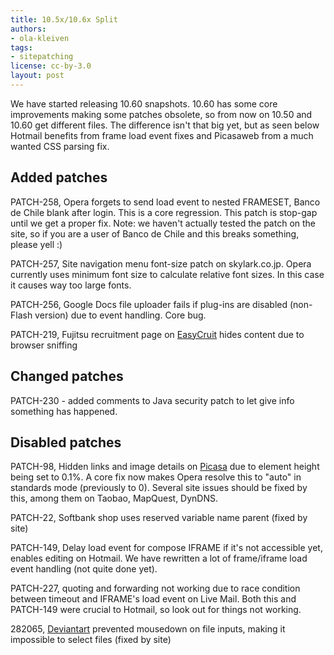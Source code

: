```yaml
---
title: 10.5x/10.6x Split
authors:
- ola-kleiven
tags:
- sitepatching
license: cc-by-3.0
layout: post
---
```


We have started releasing 10.60 snapshots. 10.60 has some core improvements making some patches obsolete, so from now on 10.50 and 10.60 get different files. The difference isn&#39;t that big yet, but as seen below Hotmail benefits from frame load event fixes and Picasaweb from a much wanted CSS parsing fix.

## Added patches

PATCH-258, Opera forgets to send load event to nested FRAMESET, Banco de Chile blank after login. This is a core regression. This patch is stop-gap until we get a proper fix. Note: we haven&#39;t actually tested the patch on the site, so if you are a user of Banco de Chile and this breaks something, please yell :)

PATCH-257, Site navigation menu font-size patch on skylark.co.jp. Opera currently uses minimum font size to calculate relative font sizes. In this case it causes way too large fonts.

PATCH-256, Google Docs file uploader fails if plug-ins are disabled (non-Flash version) due to event handling. Core bug.

PATCH-219, Fujitsu recruitment page on <a href="http://fujitsu.easycruit.com/" target="_blank">EasyCruit</a> hides content due to browser sniffing

## Changed patches



PATCH-230 - added comments to Java security patch to let give info something has happened.

## Disabled patches



PATCH-98, Hidden links and image details on <a href="http://picasaweb.google.com" target="_blank">Picasa</a> due to element height being set to 0.1%. A core fix now makes Opera resolve this to &quot;auto&quot; in standards mode (previously to 0). Several site issues should be fixed by this, among them on Taobao, MapQuest, DynDNS.

PATCH-22, Softbank shop uses reserved variable name parent (fixed by site)

PATCH-149, Delay load event for compose IFRAME if it&#39;s not accessible yet, enables editing on Hotmail. We have rewritten a lot of frame/iframe load event handling (not quite done yet).

PATCH-227, quoting and forwarding not working due to race condition between timeout and IFRAME&#39;s load event on Live Mail. Both this and PATCH-149 were crucial to Hotmail, so look out for things not working.

282065, <a href="http://deviantart.com" target="_blank">Deviantart</a> prevented mousedown on file inputs, making it impossible to select files (fixed by site)
